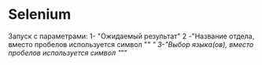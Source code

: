 # Selenium
Запуск с параметрами: 1- "Ожидаемый результат" 2 -"Название отдела, вместо пробелов используется символ "_" " 3-"Выбор языка(ов), вместо пробелов используется символ "_""
